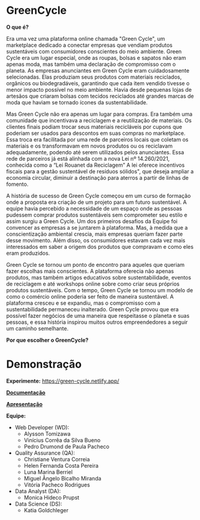 # GreenCycle

**O que é?**

Era uma vez uma plataforma online chamada "Green Cycle", um marketplace dedicado a conectar empresas que vendiam produtos sustentáveis com consumidores conscientes do meio ambiente. Green Cycle era um lugar especial, onde as roupas, bolsas e sapatos não eram apenas moda, mas também uma declaração de compromisso com o planeta. As empresas anunciantes em Green Cycle eram cuidadosamente selecionadas. Elas produziam seus produtos com materiais reciclados, orgânicos ou biodegradáveis, garantindo que cada item vendido tivesse o menor impacto possível no meio ambiente. Havia desde pequenas lojas de artesãos que criaram bolsas com tecidos reciclados até grandes marcas de moda que haviam se tornado ícones da sustentabilidade.

Mas Green Cycle não era apenas um lugar para compras. Era também uma comunidade que incentivava a reciclagem e a reutilização de materiais. Os clientes finais podiam trocar seus materiais recicláveis por cupons que poderiam ser usados para descontos em suas compras no marketplace. Essa troca era facilitada por uma rede de parceiros locais que coletam os materiais e os transformavam em novos produtos ou os reciclavam adequadamente, podendo até serem utilizados pelos anunciantes. Essa rede de parceiros já está alinhada com a nova Lei nº 14.260/2021, conhecida como a “Lei Rouanet da Reciclagem” A lei oferece incentivos fiscais para a gestão sustentável de resíduos sólidos", que deseja ampliar a economia circular, diminuir a destinação para aterros a partir de linhas de fomento. 

A história de sucesso de Green Cycle começou em um curso de formação onde a proposta era criação de um projeto para um futuro sustentável.  A equipe havia percebido a necessidade de um espaço onde as pessoas pudessem comprar produtos sustentáveis sem comprometer seu estilo e assim surgiu a Green Cycle. Um dos primeiros desafios da Equipe foi convencer as empresas a se juntarem à plataforma. Mas, à medida que a conscientização ambiental crescia, mais empresas queriam fazer parte desse movimento. Além disso, os consumidores estavam cada vez mais interessados em saber a origem dos produtos que compravam e como eles eram produzidos.

Green Cycle se tornou um ponto de encontro para aqueles que queriam fazer escolhas mais conscientes. A plataforma oferecia não apenas produtos, mas também artigos educativos sobre sustentabilidade, eventos de reciclagem e até workshops online sobre como criar seus próprios produtos sustentáveis. Com o tempo, Green Cycle se tornou um modelo de como o comércio online poderia ser feito de maneira sustentável. A plataforma cresceu e se expandiu, mas o compromisso com a sustentabilidade permaneceu inalterado. Green Cycle provou que era possível fazer negócios de uma maneira que respeitasse o planeta e suas pessoas, e essa história inspirou muitos outros empreendedores a seguir um caminho semelhante.


**Por que escolher o GreenCycle?**

# Demonstração
**Experimente:** https://green-cycle.netlify.app/

[**Documentação**](https://www.canva.com/design/DAGGqTyLOYk/FK2OQ0sVUWyK0QJ6aZQkaQ/edit?utm_content=DAGGqTyLOYk&utm_campaign=designshare&utm_medium=link2&utm_source=sharebutton)

[**Apresentação**](https://www.canva.com/design/DAGGtvfkeGk/ZnSnPfxi4opkvdF-tmhM0A/edit?utm_content=DAGGtvfkeGk&utm_campaign=designshare&utm_medium=link2&utm_source=sharebutton)

**Equipe:**
- Web Developer (WD):
  - Alysson Tomizawa
  - Vinícius Corrêa da Silva Bueno
  - Pedro Drumond de Paula Pacheco
- Quality Assurance (QA):
  - Christiane Ventura Correia    
  - Helen Fernanda Costa Pereira
  - Luna Marina Berriel
  - Miguel Ângelo Bicalho Miranda
  - Vitória Pacheco Rodrigues
- Data Analyst (DA):
  - Monica Hideco Prupst
- Data Science (DS):
  - Katia Goldchleger
